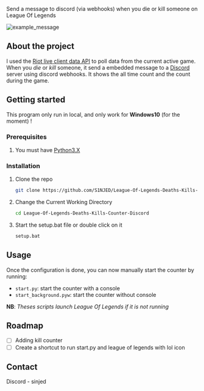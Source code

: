 Send a message to discord (via webhooks) when you die or kill someone on League Of Legends 

![example_message](https://cdn.discordapp.com/attachments/1008888960895963206/1120839755819655270/image.png)

## About the project

I used the [Riot live client data API](https://developer.riotgames.com/docs/lol#game-client-api_live-client-data-api) to poll data from the current active game.
When you *die* or *kill* someone, it send a embedded message to a [Discord](https://discord.com/) server using discord webhooks.
It shows the all time count and the count during the game.

## Getting started

This program only run in local, and only work for **Windows10** (for the moment) !

### Prerequisites

1. You must have [Python3.X](https://www.python.org/downloads/)

### Installation

1. Clone the repo
   ```sh
   git clone https://github.com/S1NJED/League-Of-Legends-Deaths-Kills-Counter-Discord.git
   ```
2. Change the Current Working Directory
   ```sh
   cd League-Of-Legends-Deaths-Kills-Counter-Discord
   ```
3. Start the setup.bat file or double click on it
   ```sh
   setup.bat
   ```

## Usage

Once the configuration is done, you can now manually start the counter by running:

* `start.py`: start the counter with a console
* `start_background.pyw`: start the counter without console

**NB**: *Theses scripts launch League Of Legends if it is not running*

## Roadmap

- [ ] Adding kill counter
- [ ] Create a shortcut to run start.py and league of legends with lol icon 

## Contact

Discord - sinjed